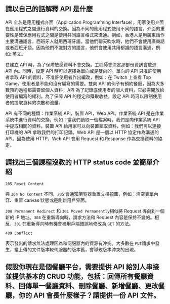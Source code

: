 ## 請以自己的話解釋 API 是什麼
API 全名是應用程式介面（Application Programming Interface），用家使用介面在應用程式之間進行資料的交換。因為不同的應用程式使用不同的語言，介面的重要性是確保應用程式之間是使用共同語言格式來溝通。例如，香港人是用廣東話作主要溝通語言，西班牙人就用西班牙語。當他們聊天吹水時，他們不會使用廣東話或者西班牙語。因為他們不識對方的語言，他們會使用共用都識的語言溝通，例如: 英文。

在建立 API 時，為了保障敏感資料不會交換，工程師會決定那部份資訊會放進 API 內。同時，設定 API 時可以選擇為單向或是雙向的。單向的 API 只准許使用者拿取 API 的資料，不准許使用者作出編改，例如：在 Twitch 上查看 Top Game，使用者是不能和沒有編寫的需要。雙向 API 的例子有預約餐廰，因為大多數預約過程都需要留個人資料，API 為了記錄底使用者的個人資料，它必需開放給使用者編寫的權利。為了保障 API 的穩定和賺取收益，設定 API 時可以限制使用者的提取資料的次數和流量。 

API 有不同的種類：作業系統 API，裝置 API，Web API。作業系統 API 是在作業系統中進行資料的交換，例如：當我們讀取一個檔案時，我們是向作業系統 API 中提取相關的資料。裝置 API 給用家可以向裝置拿取資料，例如：我們可以連接打印機的 API 拿取我們的打印記錄。Web API 是一個以 HTTP 協定作為溝通的 API。因為使用 HTTP，Web API 會用 Request 和 Response 作為交換資料的協定。

## 請找出三個課程沒教的 HTTP status code 並簡單介紹
`205 Reset Content` 

與 `204 No Content` 不同，`205` 會通知瀏覧器重置文檔視圖，例如：清空表單內容、重置 canvas 狀態或是刷新用戶界面。

`308 Permanent Redirect`
和 `301 Moved Permanently`相似將 Request 導向到一個新的 IP 地址。`308` 在重新導向時，請求方法和 Request 內容是保持不變的。相反，`301` 在重新導向時有機會被用戶端錯誤地修改為 `GET` 的方法。

`409 Conflict`  

表示發出的請求無法處理因為和伺服器內的資源有沖突。大多數在 `PUT`請求中發生，當上傳的文件版本較伺服器的版本舊，會導玫版本沖突的出現。

## 假設你現在是個餐廳平台，需要提供 API 給別人串接並提供基本的 CRUD 功能，包括：回傳所有餐廳資料、回傳單一餐廳資料、刪除餐廳、新增餐廳、更改餐廳，你的 API 會長什麼樣子？請提供一份 API 文件。

